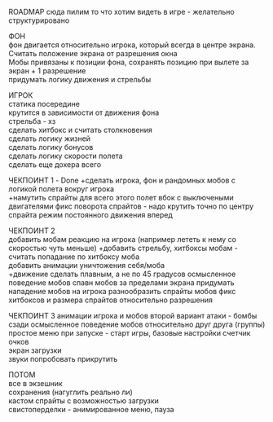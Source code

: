 ROADMAP 
сюда пилим то что хотим видеть в игре - желательно структурировано


ФОН  
фон двигается относительно игрока, который всегда в центре экрана. Считать положение экрана от разрешения окна  
Мобы привязаны к позиции фона, сохранять позицию при вылете за экран + 1 разрешение  
придумать логику движения и стрельбы  
  
ИГРОК  
статика посередине  
крутится в зависимости от движения фона  
стрельба - хз  
сделать хитбокс и считать столкновения  
сделать логику жизней  
сделать логику бонусов  
сделать логику скорости полета  
сделать еще дохера всего  

ЧЕКПОИНТ 1 - Done
+сделать игрока, фон и рандомных мобов с логикой полета вокруг игрока  
+намутить спрайты для всего этого
полет вбок с выключеными двигателями
фикс поворота спрайтов - надо крутить точно по центру спрайта
режим постоянного движения вперед

ЧЕКПОИНТ 2  
добавить мобам реакцию на игрока (например лететь к нему со скоростью чуть меньше) 
+добавить стрельбу, хитбоксы мобам - считать попадание по хитбоксу моба  
добавить анимации уничтожения себя/моба  
+движение сделать плавным, а не по 45 градусов 
осмысленное поведение мобов
спавн мобов за пределами экрана
придумать нападение мобов на игрока
разнообразить спрайты мобов
фикс хитбоксов и размера спрайтов относительно разрешения  

ЧЕКПОИНТ 3
анимации игрока и мобов
второй вариант атаки - бомбы сзади
осмысленное поведение мобов относительно друг друга (группы) 
простое меню при запуске - старт игры, базовые настройки
счетчик очков  
экран загрузки  
звуки попробовать прикрутить  

ПОТОМ  
все в экзешник  
сохранения (нагуглить реально ли)   
кастом спрайты с возможностью загрузки  
свистоперделки - анимированное меню, пауза  
